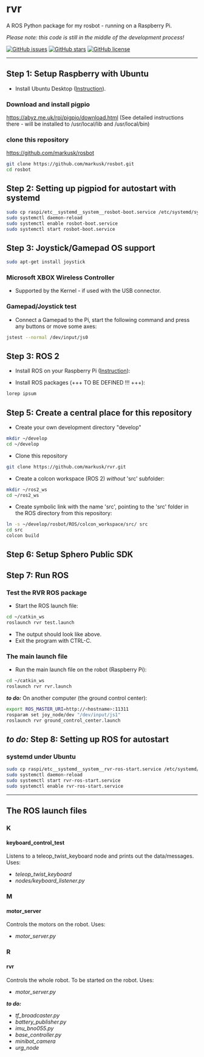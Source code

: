 # rvr

A ROS Python package for my rosbot - running on a Raspberry Pi.

_Please note: this code is still in the middle of the development process!_

[![GitHub issues](https://img.shields.io/github/issues/markusk/rosbot)](https://github.com/markusk/rosbot/issues) [![GitHub stars](https://img.shields.io/github/stars/markusk/rosbot)](https://github.com/markusk/rosbot/stargazers) [![GitHub license](https://img.shields.io/github/license/markusk/rosbot)](https://github.com/markusk/rosbot/blob/master/LICENSE)

---

## Step 1: Setup Raspberry with Ubuntu

- Install Ubuntu Desktop ([Instruction](https://ubuntu.com/desktop/)).


### Download and install pigpio
https://abyz.me.uk/rpi/pigpio/download.html
(See detailed instructions there - will be installed to /usr/local/lib and /usr/local/bin)

### clone this repository
https://github.com/markusk/rosbot

```bash
git clone https://github.com/markusk/rosbot.git
cd rosbot
```

## Step 2: Setting up pigpiod for autostart with systemd
```bash
sudo cp raspi/etc__systemd__system__rosbot-boot.service /etc/systemd/system/
sudo systemctl daemon-reload
sudo systemctl enable rosbot-boot.service
sudo systemctl start rosbot-boot.service
```

## Step 3: Joystick/Gamepad OS support
```bash
sudo apt-get install joystick
```

### Microsoft XBOX Wireless Controller
- Supported by the Kernel - if used with the USB connector.

### Gamepad/Joystick test
- Connect a Gamepad to the Pi, start the following command and press any buttons or move some axes:
```bash
jstest --normal /dev/input/js0
```


## Step 3: ROS 2

- Install ROS  on your Raspberry Pi ([Instruction](https://docs.ros.org/en/jazzy/How-To-Guides/Installing-on-Raspberry-Pi.html)):

- Install ROS packages (+++ TO BE DEFINED !!! +++):

```bash
lorep ipsum
```

## Step 5: Create a central place for this repository

- Create your own development directory "develop"

```bash
mkdir ~/develop
cd ~/develop
```

- Clone this repository

```bash
git clone https://github.com/markusk/rvr.git
```

- Create a colcon workspace (ROS 2) _without_ 'src' subfolder:

```bash
mkdir ~/ros2_ws
cd ~/ros2_ws
```

- Create symbolic link with the name 'src', pointing to the 'src' folder in the ROS directory from this repository:

```bash
ln -s ~/develop/rosbot/ROS/colcon_workspace/src/ src
cd src
colcon build
```

## Step 6: Setup Sphero Public SDK

## Step 7: Run ROS

### Test the RVR ROS package

- Start the ROS launch file:

```bash
cd ~/catkin_ws
roslaunch rvr test.launch
```

- The output should look like above.
- Exit the program with CTRL-C.

### The main launch file

- Run the main launch file on the robot (Raspberry Pi):

```bash
cd ~/catkin_ws
roslaunch rvr rvr.launch
```

_**to do:**_ On another computer (the ground control center):

```bash
export ROS_MASTER_URI=http://<hostname>:11311
rosparam set joy_node/dev "/dev/input/js1"
roslaunch rvr ground_control_center.launch
```

## _**to do:**_ Step 8: Setting up ROS for autostart

### systemd under Ubuntu

```bash
sudo cp raspi/etc__systemd__system__rvr-ros-start.service /etc/systemd/system/rvr-ros-start.service
sudo systemctl daemon-reload
sudo systemctl start rvr-ros-start.service
sudo systemctl enable rvr-ros-start.service
```

---

## The ROS launch files

### K

#### keyboard_control_test

Listens to a teleop_twist_keyboard node and prints out the data/messages. Uses:

- _teleop_twist_keyboard_
- _nodes/keyboard_listener.py_

### M

#### motor_server

Controls the motors on the robot. Uses:

- _motor_server.py_

### R

#### rvr

Controls the whole robot. To be started on the robot. Uses:

- _motor_server.py_

_**to do:**_
- _tf_broadcaster.py_
- _battery_publisher.py_
- _imu_bno055.py_
- _base_controller.py_
- _minibot_camera_
- _urg_node_
